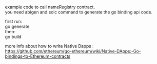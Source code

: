 example code to call nameRegistry contract.  
you need abigen and solc command to generate the go binding api code.

first run:  
go generate  
then:  
go build  

more info about how to write Native Dapps :  
https://github.com/ethereum/go-ethereum/wiki/Native-DApps:-Go-bindings-to-Ethereum-contracts